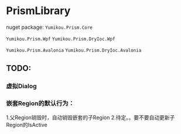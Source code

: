 # PrismLibrary
nuget package:
`Yumikou.Prism.Core`

`Yumikou.Prism.Wpf`
`Yumikou.Prism.DryIoc.Wpf`

`Yumikou.Prism.Avalonia`
`Yumikou.Prism.DryIoc.Avalonia`

## TODO:

### 虚拟Dialog

### 嵌套Region的默认行为：
1.父Region销毁时，自动销毁嵌套的子Region
2.待定。。要不要自动更新子Region的IsActive